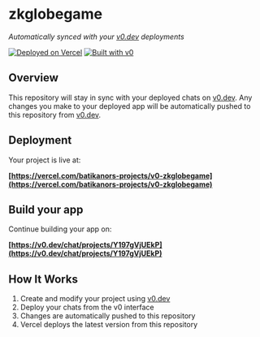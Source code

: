 # zkglobegame

*Automatically synced with your [v0.dev](https://v0.dev) deployments*

[![Deployed on Vercel](https://img.shields.io/badge/Deployed%20on-Vercel-black?style=for-the-badge&logo=vercel)](https://vercel.com/batikanors-projects/v0-zkglobegame)
[![Built with v0](https://img.shields.io/badge/Built%20with-v0.dev-black?style=for-the-badge)](https://v0.dev/chat/projects/Y197gVjUEkP)

## Overview

This repository will stay in sync with your deployed chats on [v0.dev](https://v0.dev).
Any changes you make to your deployed app will be automatically pushed to this repository from [v0.dev](https://v0.dev).

## Deployment

Your project is live at:

**[https://vercel.com/batikanors-projects/v0-zkglobegame](https://vercel.com/batikanors-projects/v0-zkglobegame)**

## Build your app

Continue building your app on:

**[https://v0.dev/chat/projects/Y197gVjUEkP](https://v0.dev/chat/projects/Y197gVjUEkP)**

## How It Works

1. Create and modify your project using [v0.dev](https://v0.dev)
2. Deploy your chats from the v0 interface
3. Changes are automatically pushed to this repository
4. Vercel deploys the latest version from this repository